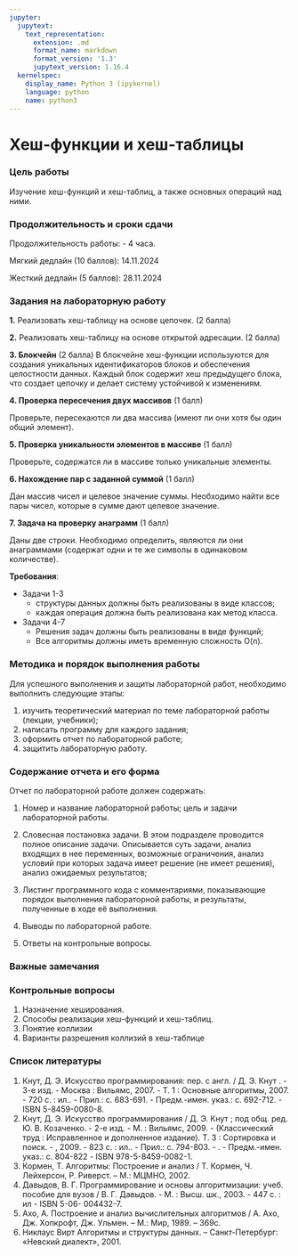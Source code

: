 ```yaml
---
jupyter:
  jupytext:
    text_representation:
      extension: .md
      format_name: markdown
      format_version: '1.3'
      jupytext_version: 1.16.4
  kernelspec:
    display_name: Python 3 (ipykernel)
    language: python
    name: python3
---
```


<!-- #region editable=true slideshow={"slide_type": ""} -->
# Хеш-функции и хеш-таблицы
<!-- #endregion -->

### Цель работы

Изучение хеш-функций и хеш-таблиц, а также основных операций над ними.

### Продолжительность и сроки сдачи

Продолжительность работы: - 4 часа.

Мягкий дедлайн (10 баллов): 14.11.2024

Жесткий дедлайн (5 баллов): 28.11.2024


### Задания на лабораторную работу

<!-- #region -->
**1.** Реализовать хеш-таблицу на основе цепочек. (2 балла)

**2.** Реализовать хеш-таблицу на основе открытой адресации. (2 балла)

**3. Блокчейн** (2 балла)
В блокчейне хеш-функции используются для создания уникальных идентификаторов блоков и обеспечения целостности данных. Каждый блок содержит хеш предыдущего блока, что создает цепочку и делает систему устойчивой к изменениям.

**4. Проверка пересечения двух массивов** (1 балл)

Проверьте, пересекаются ли два массива (имеют ли они хотя бы один общий элемент).

**5. Проверка уникальности элементов в массиве** (1 балл)

Проверьте, содержатся ли в массиве только уникальные элементы.

**6. Нахождение пар с заданной суммой** (1 балл)

Дан массив чисел и целевое значение суммы. Необходимо найти все пары чисел, которые в сумме дают целевое значение.

**7. Задача на проверку анаграмм** (1 балл)

Даны две строки. Необходимо определить, являются ли они анаграммами (содержат одни и те же символы в одинаковом количестве).


**Требования**:

- Задачи 1-3
  - структуры данных должны быть реализованы в виде классов;
  - каждая операция должна быть реализована как метод класса.
- Задачи 4-7
  - Решения задач должны быть реализованы в виде функций;
  - Все алгоритмы должны иметь временную сложность O(n).
<!-- #endregion -->

### Методика и порядок выполнения работы

Для успешного выполнения и защиты лабораторной работ, необходимо выполнить следующие этапы:
1. изучить теоретический материал по теме лабораторной работы (лекции, учебники);
2. написать программу для каждого задания;
3. оформить отчет по лабораторной работе;
4. защитить лабораторную работу.


### Содержание отчета и его форма

Отчет по лабораторной работе должен содержать:

1. Номер и название лабораторной работы; цель и задачи лабораторной работы.

2.  Словесная постановка задачи.
    В этом подразделе проводится полное описание задачи.
    Описывается суть задачи, анализ входящих в нее переменных, возможные ограничения, анализ условий
    при которых задача имеет решение (не имеет решения), анализ ожидаемых результатов;

3.  Листинг программного кода с комментариями, показывающие порядок выполнения лабораторной работы, и результаты, полученные в ходе её выполнения.

4. Выводы по лабораторной работе.

5. Ответы на контрольные вопросы.


### Важные замечания


<!-- #region jp-MarkdownHeadingCollapsed=true -->
### Контрольные вопросы

1. Назначение хеширования.
2. Способы реализации хеш-функций и хеш-таблиц.
3. Понятие коллизии
4. Варианты разрешения коллизий в хеш-таблице
<!-- #endregion -->

### Список литературы

1. Кнут, Д. Э. Искусство программирования: пер. с англ. / Д. Э. Кнут . - 3-е изд. - Москва : Вильямс, 2007. - Т. 1 : Основные алгоритмы, 2007. - 720 с. : ил.. - Прил.: с. 683-691. - Предм.-имен. указ.: с. 692-712. - ISBN 5-8459-0080-8.
2. Кнут, Д. Э. Искусство программирования / Д. Э. Кнут ; под общ. ред. Ю. В. Козаченко. - 2-е изд. - М. : Вильямс, 2009. - (Классический труд : Исправленное и дополненное издание). Т. 3 : Сортировка и поиск. - , 2009. - 823 с. : ил.. - Прил.: с. 794-803. - . - Предм.-имен. указ.: с. 804-822 - ISBN 978-5-8459-0082-1.
3. Кормен, Т. Алгоритмы: Построение и анализ / Т. Кормен, Ч. Лейхерсон, Р. Риверст. – М.: МЦМНО, 2002.
4. Давыдов, В. Г.  Программирование и основы алгоритмизации: учеб.
пособие для вузов / В. Г. Давыдов. - М. : Высш. шк., 2003. - 447 с. : ил - ISBN 5-06-
004432-7.
5. Ахо, А. Построение и анализ вычислительных алгоритмов / А. Ахо, Дж. Хопкрофт, Дж. Ульмен. – М.: Мир, 1989. – 369с.
6. Никлаус Вирт Алгоритмы и структуры данных. – Санкт-Петербург: «Невский диалект», 2001.
